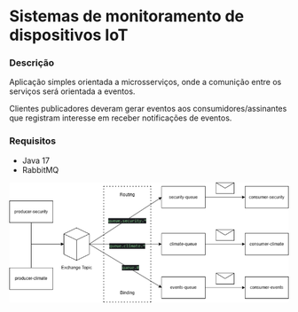 # Sistemas de monitoramento de dispositivos IoT

### Descrição
Aplicação simples orientada a microsserviços, onde a comunição entre os serviços será orientada a eventos.

Clientes publicadores deveram gerar eventos aos consumidores/assinantes que registram interesse em receber notificações de eventos.

### Requisitos

- Java 17
- RabbitMQ

![alt text](https://github.com/mariosergiorn/system-monitoring/blob/master/Devices%20IoT.drawio.png)
